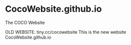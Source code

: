 # CocoWebsite.github.io
The COCO Website

OLD WEBSITE: tiny.cc/cocowebsite
This is the new website
 CocoWebsite.github.io
